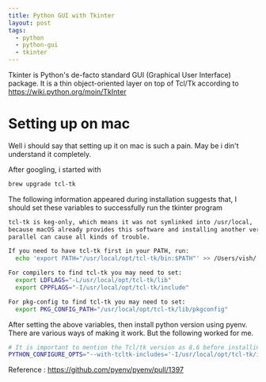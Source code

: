 ```yaml
---
title: Python GUI with Tkinter
layout: post
tags:
  - python
  - python-gui
  - tkinter
---
```


Tkinter is Python's de-facto standard GUI (Graphical User Interface) package. It is a thin object-oriented layer on top of Tcl/Tk according to https://wiki.python.org/moin/TkInter

# Setting up on mac

Well i should say that setting up it on mac is such a pain. May be i din't understand it completely.

After googling, i started with 

```bash
brew upgrade tcl-tk
```

The following information appeared during installation suggests that, I should set these variables
to successfully run the tkinter program 

```bash
tcl-tk is keg-only, which means it was not symlinked into /usr/local,
because macOS already provides this software and installing another version in
parallel can cause all kinds of trouble.

If you need to have tcl-tk first in your PATH, run:
  echo 'export PATH="/usr/local/opt/tcl-tk/bin:$PATH"' >> /Users/vish/.bash_profile

For compilers to find tcl-tk you may need to set:
  export LDFLAGS="-L/usr/local/opt/tcl-tk/lib"
  export CPPFLAGS="-I/usr/local/opt/tcl-tk/include"

For pkg-config to find tcl-tk you may need to set:
  export PKG_CONFIG_PATH="/usr/local/opt/tcl-tk/lib/pkgconfig"
```

After setting the above variables, then install python version using pyenv. There are various ways of making it work. But the following worked for me.

```bash
# It is important to mention the Tcl/tk version as 8.6 before installing. 
PYTHON_CONFIGURE_OPTS="--with-tcltk-includes='-I/usr/local/opt/tcl-tk/include' --with-tcltk-libs='-L/usr/local/opt/tcl-tk/lib -ltcl8.6 -ltk8.6'" pyenv install 3.8.3
```

Reference : https://github.com/pyenv/pyenv/pull/1397
